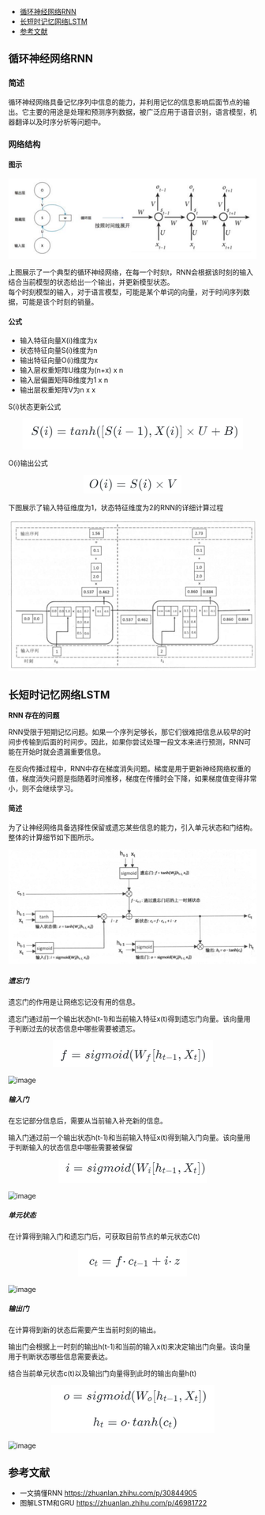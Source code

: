 <!-- GFM-TOC -->
* [循环神经网络RNN](#循环神经网络RNN)
* [长短时记忆网络LSTM](#长短时记忆网络LSTM)
* [参考文献](#参考文献)
<!-- GFM-TOC -->

## 循环神经网络RNN

### 简述

循环神经网络具备记忆序列中信息的能力，并利用记忆的信息影响后面节点的输出。它主要的用途是处理和预测序列数据，被广泛应用于语音识别，语言模型，机器翻译以及时序分析等问题中。

### 网络结构

#### 图示

<center><div align=center><img src ="https://github.com/Teren-Liu/Deep-Learning/blob/master/image/RNN-1.png"/></div></center>

上图展示了一个典型的循环神经网络，在每一个时刻t，RNN会根据该时刻的输入结合当前模型的状态给出一个输出，并更新模型状态。<br>
每个时刻模型的输入，对于语言模型，可能是某个单词的向量，对于时间序列数据，可能是该个时刻的销量。

#### 公式

- 输入特征向量X(i)维度为x
- 状态特征向量S(i)维度为n
- 输出特征向量O(i)维度为x
- 输入层权重矩阵U维度为(n+x) x n
- 输入层偏置矩阵B维度为1 x n
- 输出层权重矩阵V为n x x

S(i)状态更新公式

<center><div align=center><img src ="https://github.com/Teren-Liu/Deep-Learning/blob/master/image/RNN-f1.png"/></div></center>

O(i)输出公式

<center><div align=center><img src ="https://github.com/Teren-Liu/Deep-Learning/blob/master/image/RNN-f2.png"/></div></center>

下图展示了输入特征维度为1，状态特征维度为2的RNN的详细计算过程

<center><div align=center><img src ="https://github.com/Teren-Liu/Deep-Learning/blob/master/image/RNN-2.png"/></div></center>

## 长短时记忆网络LSTM

**RNN 存在的问题**

RNN受限于短期记忆问题。如果一个序列足够长，那它们很难把信息从较早的时间步传输到后面的时间步。因此，如果你尝试处理一段文本来进行预测，RNN可能在开始时就会遗漏重要信息。

在反向传播过程中，RNN中存在梯度消失问题。梯度是用于更新神经网络权重的值，梯度消失问题是指随着时间推移，梯度在传播时会下降，如果梯度值变得非常小，则不会继续学习。

#### 简述

为了让神经网络具备选择性保留或遗忘某些信息的能力，引入单元状态和门结构。整体的计算细节如下图所示。

<center><div align=center><img src ="https://github.com/Teren-Liu/Deep-Learning/blob/master/image/RNN-3.png"/></div></center>


##### 遗忘门

遗忘门的作用是让网络忘记没有用的信息。

遗忘门通过前一个输出状态h(t-1)和当前输入特征x(t)得到遗忘门向量。该向量用于判断过去的状态信息中哪些需要被遗忘。

<center><div align=center><img src ="https://github.com/Teren-Liu/Deep-Learning/blob/master/image/RNN-f3.png"/></div></center>

![image](https://pic1.zhimg.com/v2-b9845aa5c463cb7aeb826a42845f2370_b.webp)

##### 输入门

在忘记部分信息后，需要从当前输入补充新的信息。

输入门通过前一个输出状态h(t-1)和当前输入特征x(t)得到输入门向量。该向量用于判断输入的状态信息中哪些需要被保留

<center><div align=center><img src ="https://github.com/Teren-Liu/Deep-Learning/blob/master/image/RNN-f4.png"/></div></center>

![image](https://pic2.zhimg.com/v2-1167da9a6386278cda018b3da01f006d_b.webp)

##### 单元状态

在计算得到输入门和遗忘门后，可获取目前节点的单元状态C(t)

<center><div align=center><img src ="https://github.com/Teren-Liu/Deep-Learning/blob/master/image/RNN-f5.png"/></div></center>

![image](https://pic4.zhimg.com/v2-726bf910e01dea258ccd6bc7ad96e5fb_b.webp)

##### 输出门

在计算得到新的状态后需要产生当前时刻的输出。

输出门会根据上一时刻的输出h(t-1)和当前的输入x(t)来决定输出门向量。该向量用于判断状态哪些信息需要表达。

结合当前单元状态c(t)以及输出门向量得到此时的输出向量h(t)

<center><div align=center><img src ="https://github.com/Teren-Liu/Deep-Learning/blob/master/image/RNN-f6.png"/></div></center>

![image](https://pic4.zhimg.com/v2-4bd9fc13ff4cc2f65473a35bd1112933_b.webp)


## 参考文献
- 一文搞懂RNN https://zhuanlan.zhihu.com/p/30844905
- 图解LSTM和GRU https://zhuanlan.zhihu.com/p/46981722